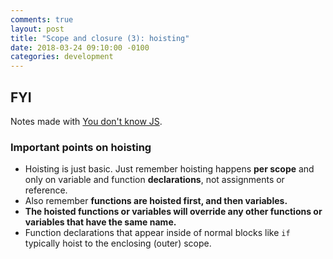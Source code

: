 ```yaml
---
comments: true
layout: post
title: "Scope and closure (3): hoisting"
date: 2018-03-24 09:10:00 -0100
categories: development
---
```


## FYI
Notes made with [You don't know JS](https://github.com/getify/You-Dont-Know-JS/blob/master/scope%20%26%20closures/ch4.md).

### Important points on hoisting
* Hoisting is just basic. Just remember hoisting happens **per scope** and only on variable and function **declarations**, not assignments or reference.
* Also remember **functions are hoisted first, and then variables.**
* **The hoisted functions or variables will override any other functions or variables that have the same name.**
* Function declarations that appear inside of normal blocks like `if` typically hoist to the enclosing (outer) scope.